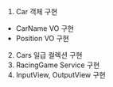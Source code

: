1. Car 객체 구현
 - CarName VO 구현
 - Position VO 구현

2. Cars 일급 컬렉션 구현
3. RacingGame Service 구현
4. InputView, OutputView 구현